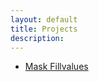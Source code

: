 ```yaml
---
layout: default
title: Projects 
description: 
---
```


- [Mask Fillvalues](https://sharma-bharat.github.io/posts/mask_fillvalue.html)